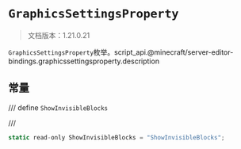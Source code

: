 # `GraphicsSettingsProperty`

> 文档版本：1.21.0.21

`GraphicsSettingsProperty`枚举。script_api.@minecraft/server-editor-bindings.graphicssettingsproperty.description

## 常量

/// define
`ShowInvisibleBlocks`


///

```js
static read-only ShowInvisibleBlocks = "ShowInvisibleBlocks";
```

